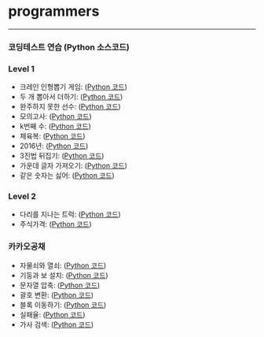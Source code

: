 # programmers
<hr>

### 코딩테스트 연습 (Python 소스코드)

### Level 1
  * 크레인 인형뽑기 게임: ([Python 코드](/Level1/64061.py))
  * 두 개 뽑아서 더하기: ([Python 코드](/Level1/68644.py))
  * 완주하지 못한 선수: ([Python 코드](/Level1/42576.py))
  * 모의고사: ([Python 코드](/Level1/42840.py))
  * k번째 수: ([Python 코드](/Level1/42748.py))
  * 체육복: ([Python 코드](/Level1/42862.py))
  * 2016년: ([Python 코드](/Level1/12901.py))
  * 3진법 뒤집기: ([Python 코드](/Level1/68935.py))
  * 가운데 글자 가져오기: ([Python 코드](/Level1/12903.py))
  * 같은 숫자는 싫어: ([Python 코드](/Level1/12906.py))
  
### Level 2
  * 다리를 지나는 트럭: ([Python 코드](/Level2/42583.py))
  * 주식가격: ([Python 코드](/Level2/42584.py))
  
### 카카오공채
  * 자물쇠와 열쇠: ([Python 코드](/카카오공채/60059.py))
  * 기둥과 보 설치: ([Python 코드](/카카오공채/60061.py))
  * 문자열 압축: ([Python 코드](/카카오공채/60057.py))
  * 괄호 변환: ([Python 코드](/카카오공채/60058.py))
  * 블록 이동하기: ([Python 코드](/카카오공채/60063.py))
  * 실패율: ([Python 코드](/카카오공채/42889.py))
  * 가사 검색: ([Python 코드](/카카오공채/60060.py))
